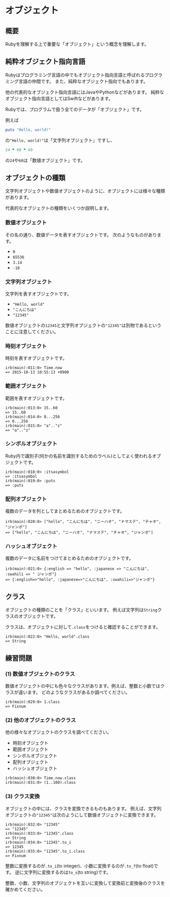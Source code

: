 # オブジェクト
## 概要
Rubyを理解する上で重要な「オブジェクト」という概念を理解します。

## 純粋オブジェクト指向言語
Rubyはプログラミング言語の中でもオブジェクト指向言語と呼ばれるプログラミング言語の仲間です。
また、純粋なオブジェクト指向でもあります。

他の代表的なオブジェクト指向言語にはJavaやPythonなどがあります。
純粋なオブジェクト指向言語としてはSwiftなどがあります。

Rubyでは、プログラムで扱う全てのデータが「オブジェクト」です。

例えば

```ruby
puts "Hello, world!"
```

の`"Hello, world!"`は「文字列オブジェクト」ですし、

```ruby
24 * 60 * 69
```

の`24`や`60`は「数値オブジェクト」です。

## オブジェクトの種類
文字列オブジェクトや数値オブジェクトのように、オブジェクトには様々な種類があります。

代表的なオブジェクトの種類をいくつか説明します。

### 数値オブジェクト
その名の通り、数値データを表すオブジェクトです。
次のようなものがあります。

* `0`
* `65536`
* `3.14`
* `-10`

### 文字列オブジェクト
文字列を表すオブジェクトです。

* `"Hello, world"`
* `"こんにちは"`
* `"12345"`

数値オブジェクトの`12345`と文字列オブジェクトの`"12345"`は別物であるということに注意してください。

### 時刻オブジェクト
時刻を表すオブジェクトです。

```irb
irb(main):011:0> Time.now
=> 2015-10-13 10:55:13 +0900
```

### 範囲オブジェクト
範囲を表すオブジェクトです。

```irb
irb(main):013:0> 15..60
=> 15..60
irb(main):014:0> 0...256
=> 0...256
irb(main):015:0> "a".."z"
=> "a".."z"
```

### シンボルオブジェクト
Ruby内で識別子(何かの名前を識別するためのラベル)としてよく使われるオブジェクトです。

```irb
irb(main):018:0> :itsasymbol
=> :itsasymbol
irb(main):019:0> :puts
=> :puts
```

### 配列オブジェクト
複数のデータを列としてまとめるためのオブジェクトです。

```irb
irb(main):020:0> ["hello", "こんにちは", "ニーハオ", "ナマステ", "チャオ", "ジャンボ"]
=> ["hello", "こんにちは", "ニーハオ", "ナマステ", "チャオ", "ジャンボ"]
```

### ハッシュオブジェクト
複数のデータに名前をつけてまとめるためのオブジェクトです。

```irb
irb(main):021:0> {:english => "hello", :japanese => "こんにちは", :swahili => " ジャンボ"}
=> {:english=>"hello", :japanese=>"こんにちは", :swahili=>"ジャンボ"}
```

## クラス
オブジェクトの種類のことを「クラス」といいます。
例えば文字列は`String`クラスのオブジェクトです。

クラスは、オブジェクトに対して`.class`をつけると確認することができます。

```irb
irb(main):022:0> "Hello, world".class
=> String
```

## 練習問題
### (1) 数値オブジェクトのクラス
数値オブジェクトの中にも色々なクラスがあります。例えば、整数と小数ではクラスが違います。
どのようなクラスがあるか調べてください。

```irb
irb(main):029:0> 1.class
=> Fixnum
```

### (2) 他のオブジェクトのクラス
他の様々なオブジェクトのクラスを調べてください。

* 時刻オブジェクト
* 範囲オブジェクト
* シンボルオブジェクト
* 配列オブジェクト
* ハッシュオブジェクト

```irb
irb(main):030:0> Time.now.class
irb(main):031:0> (1..100).class
```

### (3) クラス変換
オブジェクトの中には、クラスを変換できるものもあります。
例えば、文字列オブジェクトの`"12345"`は次のようにして数値オブジェクトに変換できます。

```irb
irb(main):032:0> "12345"
=> "12345"
irb(main):033:0> "12345".class
=> String
irb(main):034:0> "12345".to_i
=> 12345
irb(main):035:0> "12345".to_i.class
=> Fixnum
```

整数に変換するのが`.to_i`(to integer)、小数に変換するのが`.to_f`(to float)です。
逆に文字列に変換するのは`to_s`(to string)です。

整数、小数、文字列のオブジェクトを互いに変換して変換前と変換後のクラスを確かめてください。
